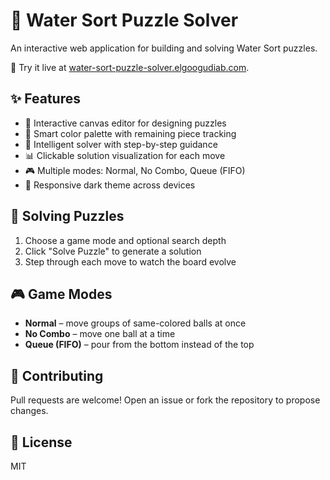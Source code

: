 # 🧪 Water Sort Puzzle Solver

An interactive web application for building and solving Water Sort puzzles.

🚀 Try it live at [water-sort-puzzle-solver.elgoogudiab.com](https://water-sort-puzzle-solver.elgoogudiab.com/).

## ✨ Features

- 🎨 Interactive canvas editor for designing puzzles
- 🎯 Smart color palette with remaining piece tracking
- 🧠 Intelligent solver with step-by-step guidance
- 📊 Clickable solution visualization for each move
- 🎮 Multiple modes: Normal, No Combo, Queue (FIFO)
- 📱 Responsive dark theme across devices

## 🧩 Solving Puzzles
1. Choose a game mode and optional search depth
2. Click "Solve Puzzle" to generate a solution
3. Step through each move to watch the board evolve

## 🎮 Game Modes
- **Normal** – move groups of same-colored balls at once
- **No Combo** – move one ball at a time
- **Queue (FIFO)** – pour from the bottom instead of the top

## 🤝 Contributing
Pull requests are welcome! Open an issue or fork the repository to propose changes.

## 📄 License
MIT
